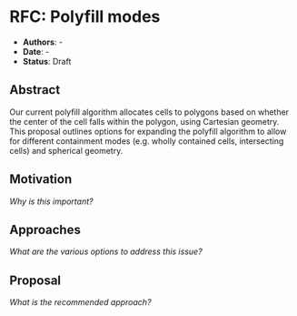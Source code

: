 # RFC: Polyfill modes

* **Authors**: -
* **Date**: -
* **Status**: Draft

## Abstract

Our current polyfill algorithm allocates cells to polygons based on whether the center of the cell falls within the polygon, using Cartesian geometry. This proposal outlines options for expanding the polyfill algorithm to allow for different containment modes (e.g. wholly contained cells, intersecting cells) and spherical geometry.

## Motivation

*Why is this important?*

## Approaches

*What are the various options to address this issue?*

## Proposal

*What is the recommended approach?*